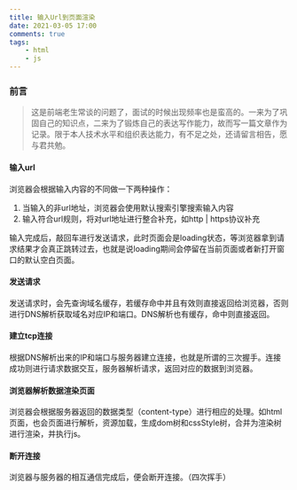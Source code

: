 ```yaml
---
title: 输入Url到页面渲染
date: 2021-03-05 17:00
comments: true
tags: 
    - html
    - js
---
```


### 前言
> 这是前端老生常谈的问题了，面试的时候出现频率也是蛮高的。一来为了巩固自己的知识点，二来为了锻炼自己的表达写作能力，故而写一篇文章作为记录。限于本人技术水平和组织表达能力，有不足之处，还请留言相告，愿与君共勉。
<!-- more -->

#### 输入url
浏览器会根据输入内容的不同做一下两种操作：
1. 当输入的非url地址，浏览器会使用默认搜索引擎搜索输入内容
2. 输入符合url规则，将对url地址进行整合补充，如http | https协议补充

输入完成后，敲回车进行发送请求，此时页面会是loading状态，等浏览器拿到请求结果才会真正跳转过去，也就是说loading期间会停留在当前页面或者新打开窗口的默认空白页面。

#### 发送请求
发送请求时，会先查询域名缓存，若缓存命中并且有效则直接返回给浏览器，否则进行DNS解析获取域名对应IP和端口。DNS解析也有缓存，命中则直接返回。

#### 建立tcp连接
根据DNS解析出来的IP和端口与服务器建立连接，也就是所谓的三次握手。连接成功则进行请求数据交互，服务器解析请求，返回对应的数据到浏览器。

#### 浏览器解析数据渲染页面
浏览器会根据服务器返回的数据类型（content-type）进行相应的处理。如html页面，也会页面进行解析，资源加载，生成dom树和cssStyle树，合并为渲染树进行渲染，并执行js。

#### 断开连接
浏览器与服务器的相互通信完成后，便会断开连接。（四次挥手）
